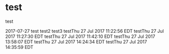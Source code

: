 # test
test

2017-07-27
test
test2
test3
testThu 27 Jul 2017 11:22:56 EDT
testThu 27 Jul 2017 11:27:30 EDT
testThu 27 Jul 2017 11:42:10 EDT
testThu 27 Jul 2017 13:58:07 EDT
testThu 27 Jul 2017 14:24:34 EDT
testThu 27 Jul 2017 14:35:59 EDT
